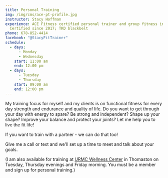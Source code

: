 ```yaml
---
title: Personal Training
img: /img/cms/ace-pt-profile.jpg
instructor: Stacy Hoffman
experience: ACE Fitness certified personal trainer and group fitness instructor,
  Certified since 2017; TKD blackbelt
phone: 678-852-4414
facebook: "@StacyFitTrainer"
schedule:
  - days:
      - Monday
      - Wednesday
    start: 11:00 am
    end: 12:00 pm
  - days:
      - Tuesday
      - Thursday
    start: 09:00 am
    end: 12:00 pm
---
```

My training focus for myself and my clients is on functional fitness for every day strength and endurance and quality of life.  Do you want to get through your day with energy to spare? Be strong and independent?  Shape up your shape? Improve your balance and protect your joints?  Let me help you to live the fit life!

If you want to train with a partner - we can do that too! 

Give me a call or text and we'll set up a time to meet and talk about your goals.

(I am also available for training at [URMC Wellness Center](https://www.wellnessurmc.org/) in Thomaston on Tuesday, Thursday evenings and Friday morning. You must be a member and sign up for personal training.)